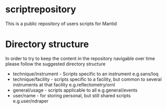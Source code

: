 scriptrepository
================

This is a public repository of users scripts for Mantid

Directory structure
================

In order to try to keep the content in the repository navigable over time please follow the suggested directory structure

* technique/instrument	-	Scripts specific to an instrument
  e.g.sans/loq
* technique/facility	-	scripts specific to a facility, but common to several instruments at that facility
  e.g.reflectometry/ornl	
* general/usage -	scripts applicable to all
  e.g.general/events
* user/name -	for storing personal, but still shared scripts 
  e.g.user/ndraper
 
